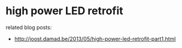 high power LED retrofit
=======================

related blog posts:

* http://joost.damad.be/2013/05/high-power-led-retrofit-part1.html
